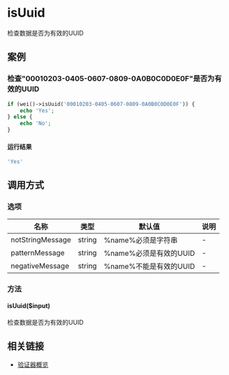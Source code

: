 isUuid
======

检查数据是否为有效的UUID

案例
----

### 检查"00010203-0405-0607-0809-0A0B0C0D0E0F"是否为有效的UUID
```php
if (wei()->isUuid('00010203-0405-0607-0809-0A0B0C0D0E0F')) {
    echo 'Yes';
} else {
    echo 'No';
}
```

#### 运行结果
```php
'Yes'
```

调用方式
--------

### 选项

| 名称                | 类型    | 默认值                           | 说明              |
|---------------------|---------|----------------------------------|-------------------|
| notStringMessage    | string  | %name%必须是字符串               | -                 |
| patternMessage      | string  | %name%必须是有效的UUID           | -                 |
| negativeMessage     | string  | %name%不能是有效的UUID           | -                 |

### 方法

#### isUuid($input)
检查数据是否为有效的UUID

相关链接
--------

* [验证器概览](../book/validators.md)